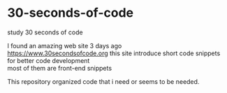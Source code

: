 # 30-seconds-of-code

study 30 seconds of code

I found an amazing web site 3 days ago  
https://www.30secondsofcode.org
this site introduce short code snippets for better code development  
most of them are front-end snippets

This repository organized code that i need or seems to be needed.
